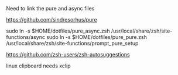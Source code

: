 
Need to link the pure and async files


https://github.com/sindresorhus/pure

sudo ln -s $HOME/dotfiles/pure_async.zsh /usr/local/share/zsh/site-functions/async
sudo ln -s $HOME/dotfiles/pure_pure.zsh /usr/local/share/zsh/site-functions/prompt_pure_setup


https://github.com/zsh-users/zsh-autosuggestions 



linux clipboard needs xclip
